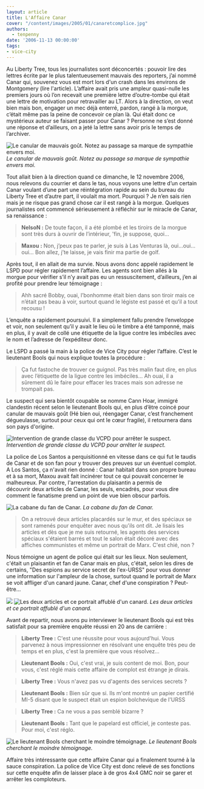 ```yaml
---
layout: article
title: L'Affaire Canar
cover: "/content/images/2005/01/canaretcomplice.jpg"
authors:
  - tenpenny
date: '2006-11-13 00:00:00'
tags:
- vice-city
---
```


Au Liberty Tree, tous les journalistes sont déconcertés&nbsp;: pouvoir lire des lettres écrite par le plus talentueusement mauvais des reporters, j’ai nommé Canar qui, souvenez vous est mort lors d'un crash dans les environs de Montgomery (lire l'article). L’affaire avait pris&nbsp;une ampleur quasi-nulle les premiers jours où l’on recevait une première lettre d’outre-tombe qui était une lettre de motivation pour retravailler au LT. Alors à la direction, on veut bien mais bon, engager un mec déjà enterré, pardon, rangé à la morgue, c’était même pas la peine de concevoir ce plan là. Qui était donc ce mystérieux auteur se faisant passer pour Canar&nbsp;? Personne ne s’est&nbsp;donné une réponse et d’ailleurs, on a jeté la lettre sans avoir pris le temps de l’archiver.

![Le canular de mauvais goût. Notez au passage sa marque de sympathie envers moi.](/content/images/2005/01/lettre_canar.jpg)
_Le canular de mauvais goût. Notez au passage sa marque de sympathie envers moi._

Tout allait bien à la direction quand ce dimanche, le 12 novembre 2006, nous relevons du courrier et dans le tas, nous voyons une lettre d’un certain Canar voulant d’une part une réintégration rapide au sein du bureau du Liberty Tree et d’autre part, il voulait ma mort. Pourquoi&nbsp;? Je n’en sais rien mais je ne risque&nbsp;pas grand chose&nbsp;car il est rangé à la morgue. Quelques journalistes ont commencé sérieusement à réfléchir sur le miracle de Canar, sa renaissance&nbsp;:

> **NelsoN&nbsp;:** De toute façon, il a été plombé et les tiroirs de la morgue sont très durs à ouvrir de l’intérieur, 'fin, je suppose, quoi…

> **Maxou&nbsp;:** Non, j’peux pas te parler, je suis à Las Venturas là, oui…oui…oui… Bon allez, j’te laisse, je vais finir ma partie de golf.

Après tout, il en allait de ma survie. Nous avons donc appelé rapidement le LSPD pour régler rapidement l’affaire. Les agents sont bien allés à la morgue pour vérifier s’il n’y avait pas eu un ressuscitement, d’ailleurs, j’en ai profité pour prendre leur témoignage&nbsp;:

> Ahh sacré Bobby, ouai, l’bonhomme était bien dans son tiroir mais ce n’était pas beau à voir, surtout quand le légiste est passé et qu’il a tout recousu&nbsp;!

L’enquête a rapidement poursuivi. Il a simplement fallu prendre l’enveloppe et voir, non seulement qu’il y avait le lieu où le timbre a été tamponné, mais en plus, il y avait de collé une étiquette de la ligue contre les imbéciles avec le nom et l’adresse de l’expéditeur donc.

Le LSPD a passé la main à la police de Vice City pour régler l’affaire. C’est le lieutenant Bools qui nous explique toutes la procédure&nbsp;:

> Ça&nbsp;fut fastoche de trouver ce guignol. Pas très malin faut dire, en plus avec l’étiquette de la ligue contre les imbéciles… Ah ouai, il a sûrement dû le faire pour effacer les traces mais son adresse ne trompait pas.

Le suspect qui sera bientôt coupable se nomme Cann Hoar, immigré clandestin récent selon le lieutenant Bools qui, en plus d’être coincé pour canular de mauvais goût (Hé bien oui, réengager Canar, c’est franchement dégueulasse, surtout pour ceux qui ont le cœur fragile), il retournera dans son pays d'origine.

![Intervention de grande classe du VCPD pour arrêter le suspect.](/content/images/2005/01/interventionswat.jpg)
_Intervention de grande classe du VCPD pour arrêter le suspect._

La police de Los Santos a perquisitionné en vitesse dans ce qui fut le taudis de Canar et de son fan&nbsp;pour y trouver des preuves sur un éventuel complot. A Los Santos, ça n'avait rien donné : Canar habitait dans son propre bureau et à sa mort, Maxou avait fait incinérer tout ce qui pouvait concerner le malheureux. Par contre, l'arrestation du plaisantin a permis de découvrir&nbsp;deux articles de Canar, les seuls, encadrés, pour vous dire comment le fanatisme prend un point de vue bien obscur parfois.

![La cabane du fan de Canar.](/content/images/2005/01/planque_coco.jpg)
_La cabane du fan de Canar._

> On a retrouvé&nbsp;deux articles placardés sur le mur, et&nbsp;des spéciaux&nbsp;se sont&nbsp;ramenés pour enquêter avec nous qu'ils ont dit. Je lisais les articles&nbsp;et dès que je me suis retourné, les agents des services spéciaux s'étaient barrés et tout le salon était décoré avec des affiches communistes et même un portrait de Marx. C'est chié, non ?

Nous témoigne un agent de police qui était sur les lieux. Non seulement, c'était un plaisantin et fan de Canar mais en plus, c'était, selon les dires de certains, "Des espions au service secret de l'ex-URSS" pour vous donner une information sur l'ampleur de la chose, surtout quand le portrait de Marx se voit affliger d'un canard jaune. Canar, chef d'une conspiration ? Peut-être...

![](/content/images/2005/01/articlecanar1.jpg)
![Les deux articles et ce portrait affublé d'un canard.](/content/images/2005/01/articlecanar2.jpg)
_Les deux articles et ce portrait affublé d'un canard._

Avant de repartir, nous avons pu interviewer le lieutenant Bools qui est très satisfait pour sa première enquête réussi en 20 ans de carrière :

> **Liberty Tree :** C'est une réussite pour vous aujourd'hui. Vous parvenez à nous impressionner en résolvant une enquête très peu de temps et en plus, c'est la première que vous résolvez...

> **Lieutenant Bools :** Oui, c'est vrai, je suis content de moi. Bon, pour vous, c'est réglé mais cette affaire de complot est étrange je dirais.

> **Liberty Tree :** Vous n'avez pas vu d'agents des services secrets ?

> **Lieutenant Bools :** Bien sûr que si. Ils m'ont montré un papier certifié MI-5 disant que le suspect était un espion bolchevique de l'URSS

> **Liberty Tree :** Ca ne vous a pas semblé bizarre ?

> **Lieutenant Bools :** Tant que le papelard est officiel, je conteste pas. Pour moi, c'est réglo.

![Le lieutenant Bools cherchant le moindre témoignage.](/content/images/2005/01/bools.jpg)
_Le lieutenant Bools cherchant le moindre témoignage._

Affaire très intéressante que cette affaire Canar qui a finalement tourné à la sauce conspiration. La police de Vice City est donc relevé de ses fonctions sur cette enquête afin de laisser place à de gros 4x4 GMC noir se garer et arrêter les comploteurs.